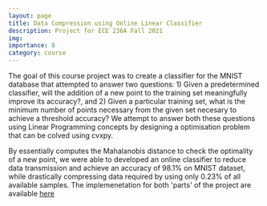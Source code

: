 ```yaml
---
layout: page
title: Data Compression using Online Linear Classifier
description: Project for ECE 236A Fall 2021
img: 
importance: 8
category: course
---
```


The goal of this course project was to create a classifier for the MNIST database that attempted to answer two questions: 1) Given a predetermined classifier, will the addition of a new point to the training set meaningfully improve its accuracy?, and 2) Given a particular training set, what is the minimum number of points necessary from the given set necesary to achieve a threshold accuracy? We attempt to answer both these questions using Linear Programming concepts by designing a optimisation problem that can be colved using cvxpy.

By essentially computes the Mahalanobis distance to check the optimality of a new point, we were able to developed an online classifier to reduce data transmission and achieve an accuracy of 98.1% on MNIST dataset, while drastically compressing data required by using only 0.23% of all available samples. The implemenetation for both 'parts' of the project are available <a href="https://github.com/balaji1312/compressed-online-classifier"> here </a>